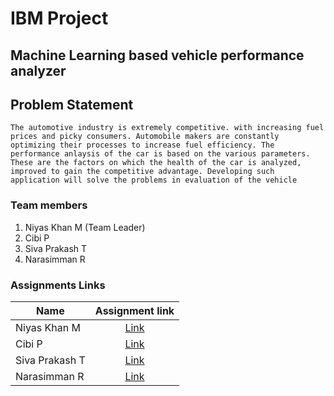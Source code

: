 # IBM Project
## Machine Learning based vehicle performance analyzer

## Problem Statement
    The automotive industry is extremely competitive. with increasing fuel prices and picky consumers. Automobile makers are constantly optimizing their processes to increase fuel efficiency. The performance anlaysis of the car is based on the various parameters. These are the factors on which the health of the car is analyzed, improved to gain the competitive advantage. Developing such application will solve the problems in evaluation of the vehicle

### Team members
1) Niyas Khan M (Team Leader)
2) Cibi P
3) Siva Prakash T
4) Narasimman R

### Assignments Links
| Name             | Assignment link                                                                                                           |
| ---------------- | :-----------------------------------------------------------------------------------------------------------------------: |
| Niyas Khan M     | [Link](https://github.com/IBM-EPBL/IBM-Project-29799-1660130437/tree/main/Assessments/Team%20Leader%20(M%20Niyas%20Khan)) |
| Cibi P           | [Link](https://github.com/IBM-EPBL/IBM-Project-29799-1660130437/tree/main/Assessments/Team%20Member%20(P%20CIBI))         |
| Siva Prakash T   | [Link](https://github.com/IBM-EPBL/IBM-Project-29799-1660130437/tree/main/Assessments/Team%20Member%20(T%20Sivaprakash))  |
| Narasimman R     | [Link](https://github.com/IBM-EPBL/IBM-Project-29799-1660130437/tree/main/Assessments/Team%20member(R%20Narasimman))      |
